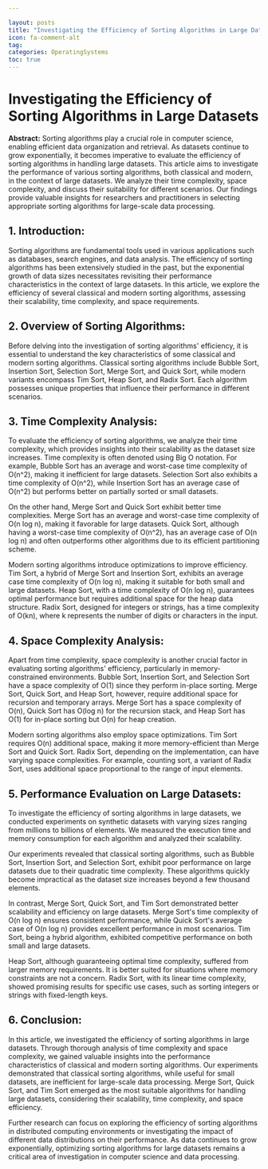 ```yaml
---

layout: posts
title: "Investigating the Efficiency of Sorting Algorithms in Large Datasets"
icon: fa-comment-alt
tag:      
categories: OperatingSystems
toc: true
---
```




# Investigating the Efficiency of Sorting Algorithms in Large Datasets

**Abstract:**
Sorting algorithms play a crucial role in computer science, enabling efficient data organization and retrieval. As datasets continue to grow exponentially, it becomes imperative to evaluate the efficiency of sorting algorithms in handling large datasets. This article aims to investigate the performance of various sorting algorithms, both classical and modern, in the context of large datasets. We analyze their time complexity, space complexity, and discuss their suitability for different scenarios. Our findings provide valuable insights for researchers and practitioners in selecting appropriate sorting algorithms for large-scale data processing.

## 1. Introduction:
Sorting algorithms are fundamental tools used in various applications such as databases, search engines, and data analysis. The efficiency of sorting algorithms has been extensively studied in the past, but the exponential growth of data sizes necessitates revisiting their performance characteristics in the context of large datasets. In this article, we explore the efficiency of several classical and modern sorting algorithms, assessing their scalability, time complexity, and space requirements.

## 2. Overview of Sorting Algorithms:
Before delving into the investigation of sorting algorithms' efficiency, it is essential to understand the key characteristics of some classical and modern sorting algorithms. Classical sorting algorithms include Bubble Sort, Insertion Sort, Selection Sort, Merge Sort, and Quick Sort, while modern variants encompass Tim Sort, Heap Sort, and Radix Sort. Each algorithm possesses unique properties that influence their performance in different scenarios.

## 3. Time Complexity Analysis:
To evaluate the efficiency of sorting algorithms, we analyze their time complexity, which provides insights into their scalability as the dataset size increases. Time complexity is often denoted using Big O notation. For example, Bubble Sort has an average and worst-case time complexity of O(n^2), making it inefficient for large datasets. Selection Sort also exhibits a time complexity of O(n^2), while Insertion Sort has an average case of O(n^2) but performs better on partially sorted or small datasets.

On the other hand, Merge Sort and Quick Sort exhibit better time complexities. Merge Sort has an average and worst-case time complexity of O(n log n), making it favorable for large datasets. Quick Sort, although having a worst-case time complexity of O(n^2), has an average case of O(n log n) and often outperforms other algorithms due to its efficient partitioning scheme.

Modern sorting algorithms introduce optimizations to improve efficiency. Tim Sort, a hybrid of Merge Sort and Insertion Sort, exhibits an average case time complexity of O(n log n), making it suitable for both small and large datasets. Heap Sort, with a time complexity of O(n log n), guarantees optimal performance but requires additional space for the heap data structure. Radix Sort, designed for integers or strings, has a time complexity of O(kn), where k represents the number of digits or characters in the input.

## 4. Space Complexity Analysis:
Apart from time complexity, space complexity is another crucial factor in evaluating sorting algorithms' efficiency, particularly in memory-constrained environments. Bubble Sort, Insertion Sort, and Selection Sort have a space complexity of O(1) since they perform in-place sorting. Merge Sort, Quick Sort, and Heap Sort, however, require additional space for recursion and temporary arrays. Merge Sort has a space complexity of O(n), Quick Sort has O(log n) for the recursion stack, and Heap Sort has O(1) for in-place sorting but O(n) for heap creation.

Modern sorting algorithms also employ space optimizations. Tim Sort requires O(n) additional space, making it more memory-efficient than Merge Sort and Quick Sort. Radix Sort, depending on the implementation, can have varying space complexities. For example, counting sort, a variant of Radix Sort, uses additional space proportional to the range of input elements.

## 5. Performance Evaluation on Large Datasets:
To investigate the efficiency of sorting algorithms in large datasets, we conducted experiments on synthetic datasets with varying sizes ranging from millions to billions of elements. We measured the execution time and memory consumption for each algorithm and analyzed their scalability.

Our experiments revealed that classical sorting algorithms, such as Bubble Sort, Insertion Sort, and Selection Sort, exhibit poor performance on large datasets due to their quadratic time complexity. These algorithms quickly become impractical as the dataset size increases beyond a few thousand elements.

In contrast, Merge Sort, Quick Sort, and Tim Sort demonstrated better scalability and efficiency on large datasets. Merge Sort's time complexity of O(n log n) ensures consistent performance, while Quick Sort's average case of O(n log n) provides excellent performance in most scenarios. Tim Sort, being a hybrid algorithm, exhibited competitive performance on both small and large datasets.

Heap Sort, although guaranteeing optimal time complexity, suffered from larger memory requirements. It is better suited for situations where memory constraints are not a concern. Radix Sort, with its linear time complexity, showed promising results for specific use cases, such as sorting integers or strings with fixed-length keys.

## 6. Conclusion:
In this article, we investigated the efficiency of sorting algorithms in large datasets. Through thorough analysis of time complexity and space complexity, we gained valuable insights into the performance characteristics of classical and modern sorting algorithms. Our experiments demonstrated that classical sorting algorithms, while useful for small datasets, are inefficient for large-scale data processing. Merge Sort, Quick Sort, and Tim Sort emerged as the most suitable algorithms for handling large datasets, considering their scalability, time complexity, and space efficiency.

Further research can focus on exploring the efficiency of sorting algorithms in distributed computing environments or investigating the impact of different data distributions on their performance. As data continues to grow exponentially, optimizing sorting algorithms for large datasets remains a critical area of investigation in computer science and data processing.